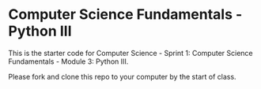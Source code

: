 # Computer Science Fundamentals - Python III

This is the starter code for Computer Science - Sprint 1: Computer Science Fundamentals - Module 3: Python III.

Please fork and clone this repo to your computer by the start of class.
